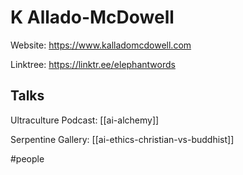 # K Allado-McDowell

Website:
https://www.kalladomcdowell.com

Linktree:
https://linktr.ee/elephantwords

## Talks

Ultraculture Podcast:
[[ai-alchemy]]

Serpentine Gallery:
[[ai-ethics-christian-vs-buddhist]]

#people